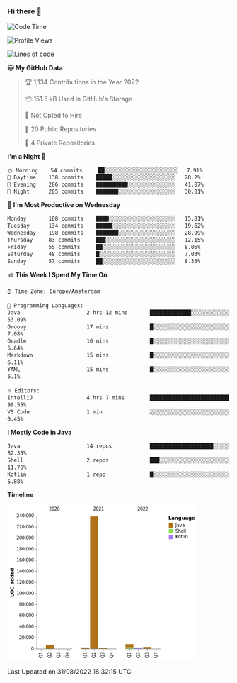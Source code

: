 ### Hi there 👋


<!--START_SECTION:waka-->
![Code Time](http://img.shields.io/badge/Code%20Time-2%2C477%20hrs%2033%20mins-blue)

![Profile Views](http://img.shields.io/badge/Profile%20Views-0-blue)

![Lines of code](https://img.shields.io/badge/From%20Hello%20World%20I%27ve%20Written-262%20Thousand%20lines%20of%20code-blue)

**🐱 My GitHub Data** 

> 🏆 1,134 Contributions in the Year 2022
 > 
> 📦 151.5 kB Used in GitHub's Storage 
 > 
> 🚫 Not Opted to Hire
 > 
> 📜 20 Public Repositories 
 > 
> 🔑 4 Private Repositories  
 > 
**I'm a Night 🦉** 

```text
🌞 Morning    54 commits     ██░░░░░░░░░░░░░░░░░░░░░░░   7.91% 
🌆 Daytime    138 commits    █████░░░░░░░░░░░░░░░░░░░░   20.2% 
🌃 Evening    286 commits    ██████████░░░░░░░░░░░░░░░   41.87% 
🌙 Night      205 commits    ███████░░░░░░░░░░░░░░░░░░   30.01%

```
📅 **I'm Most Productive on Wednesday** 

```text
Monday       108 commits    ████░░░░░░░░░░░░░░░░░░░░░   15.81% 
Tuesday      134 commits    █████░░░░░░░░░░░░░░░░░░░░   19.62% 
Wednesday    198 commits    ███████░░░░░░░░░░░░░░░░░░   28.99% 
Thursday     83 commits     ███░░░░░░░░░░░░░░░░░░░░░░   12.15% 
Friday       55 commits     ██░░░░░░░░░░░░░░░░░░░░░░░   8.05% 
Saturday     48 commits     █░░░░░░░░░░░░░░░░░░░░░░░░   7.03% 
Sunday       57 commits     ██░░░░░░░░░░░░░░░░░░░░░░░   8.35%

```


📊 **This Week I Spent My Time On** 

```text
⌚︎ Time Zone: Europe/Amsterdam

💬 Programming Languages: 
Java                     2 hrs 12 mins       █████████████░░░░░░░░░░░░   53.09% 
Groovy                   17 mins             █░░░░░░░░░░░░░░░░░░░░░░░░   7.08% 
Gradle                   16 mins             █░░░░░░░░░░░░░░░░░░░░░░░░   6.64% 
Markdown                 15 mins             █░░░░░░░░░░░░░░░░░░░░░░░░   6.11% 
YAML                     15 mins             █░░░░░░░░░░░░░░░░░░░░░░░░   6.1%

🔥 Editors: 
IntelliJ                 4 hrs 7 mins        █████████████████████████   99.55% 
VS Code                  1 min               ░░░░░░░░░░░░░░░░░░░░░░░░░   0.45%

```

**I Mostly Code in Java** 

```text
Java                     14 repos            ████████████████████░░░░░   82.35% 
Shell                    2 repos             ███░░░░░░░░░░░░░░░░░░░░░░   11.76% 
Kotlin                   1 repo              █░░░░░░░░░░░░░░░░░░░░░░░░   5.88%

```


**Timeline**

![Chart not found](https://raw.githubusercontent.com/powercasgamer/powercasgamer/master/charts/bar_graph.png) 


 Last Updated on 31/08/2022 18:32:15 UTC
<!--END_SECTION:waka-->
